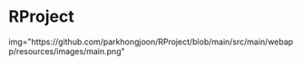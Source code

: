 # RProject

<div>
  img="https://github.com/parkhongjoon/RProject/blob/main/src/main/webapp/resources/images/main.png"
</div>
